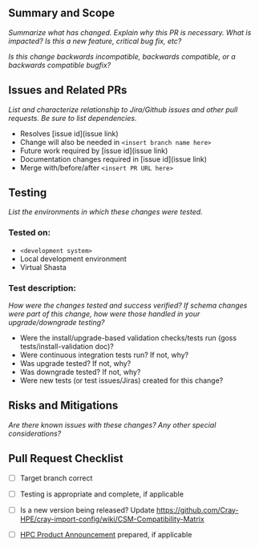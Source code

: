 ## Summary and Scope

_Summarize what has changed. Explain why this PR is necessary. What is impacted? Is this a new feature, critical bug fix, etc?_

_Is this change backwards incompatible, backwards compatible, or a backwards compatible bugfix?_

## Issues and Related PRs

_List and characterize relationship to Jira/Github issues and other pull requests. Be sure to list dependencies._

* Resolves [issue id](issue link)
* Change will also be needed in `<insert branch name here>`
* Future work required by [issue id](issue link)
* Documentation changes required in [issue id](issue link)
* Merge with/before/after `<insert PR URL here>`

## Testing

_List the environments in which these changes were tested._

### Tested on:

  * `<development system>`
  * Local development environment
  * Virtual Shasta

### Test description:

_How were the changes tested and success verified? If schema changes were part of this change, how were those handled in your upgrade/downgrade testing?_

- Were the install/upgrade-based validation checks/tests run (goss tests/install-validation doc)?
- Were continuous integration tests run? If not, why?
- Was upgrade tested? If not, why?
- Was downgrade tested? If not, why?
- Were new tests (or test issues/Jiras) created for this change?

## Risks and Mitigations

_Are there known issues with these changes? Any other special considerations?_


## Pull Request Checklist

- [ ] Target branch correct
- [ ] Testing is appropriate and complete, if applicable
- [ ] Is a new version being released? Update https://github.com/Cray-HPE/cray-import-config/wiki/CSM-Compatibility-Matrix
- [ ] [HPC Product Announcement](https://cray.slack.com/archives/C026TVCSXLH) prepared, if applicable

